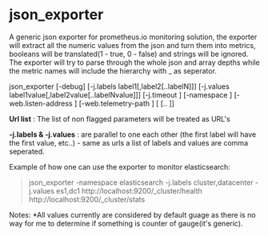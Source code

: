 # json_exporter

<p>A generic json exporter for prometheus.io monitoring solution, the exporter will extract all the numeric values from the json and turn them into metrics, booleans will be translated(1 - true, 0 - false) and strings will be ignored. The exporter will try to parse through the whole json and array depths while the metric names will include the hierarchy with _ as seperator.</p>

json_exporter [-debug] [-j.labels label1[,label2[..labelN]]] [-j.values label1value[,label2value[..labelNvalue]]] [-j.timeout <timeout>] [-namespace <namespace>] [-web.listen-address <listening address>] [-web.telemetry-path <telemetry path>] <url1>[ <url2>[.. <urlN>]]

**Url list** : The list of non flagged parameters will be treated as URL's

**-j.labels & -j.values** : are parallel to one each other (the first label will have the first value, etc..) - same as urls a list of labels and values are comma seperated.


Example of how one can use the exporter to monitor elasticsearch:
>json_exporter -namespace elasticsearch -j.labels cluster,datacenter -j.values es1,dc1 http://localhost:9200/_cluster/health http://localhost:9200/_cluster/stats

Notes:
*All values currently are considered by default guage as there is no way for me to determine if something is counter of gauge(it's generic).
